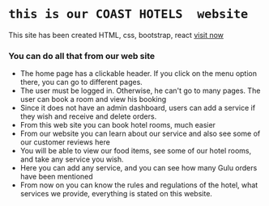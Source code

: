 # `this is our COAST HOTELS  website`

This site has been created HTML, css, bootstrap, react [ visit now ](//hotel-book-bffe7.web.app/)

### You can do all that from our web site

* The home page has a clickable header. If you click on the menu option there, you can go to different pages.
* The user must be logged in. Otherwise, he can't go to many pages. The user can book a room and view his booking
* Since it does not have an admin dashboard, users can add a service if they wish and receive and delete orders.
* From this web site you can book hotel rooms, much easier
* From our website you can learn about our service and also see some of our customer reviews here
* You will be able to view our food items, see some of our hotel rooms, and take any service you wish.
* Here you can add any service, and you can see how many Gulu orders have been mentioned
* From now on you can know the rules and regulations of the hotel, what services we provide, everything is stated on this website.
